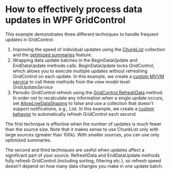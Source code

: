 # How to effectively process data updates in WPF GridControl

This example demonstrates three different techniques to handle frequent updates in GridControl:
1. Improving the speed of individual updates using the [ChunkList](https://docs.devexpress.com/WPF/DevExpress.Xpf.ChunkList.ChunkList-1) collection and the [optimized summaries](https://docs.devexpress.com/WPF/DevExpress.Xpf.Grid.GridControl.OptimizeSummaryCalculation) feature.
2. Wrapping data update batches in the BeginDataUpdate and EndDataUpdate methods calls. BeginDataUpdate locks GridControl, which allows you to execute multiple updates without refreshing GridControl on each update. In this example, we create a [custom MVVM service](https://docs.devexpress.com/WPF/16920/mvvm-framework/services/how-to-create-a-custom-service) to call these methods from the view model level: *GridUpdateService*
3. Periodic GridControl refresh using the [GridControl.RefreshData](https://docs.devexpress.com/WPF/DevExpress.Xpf.Grid.DataControlBase.RefreshData) method. In order not to recalculate any information when a single update occurs, set [AllowLiveDataShaping](https://docs.devexpress.com/WPF/DevExpress.Xpf.Grid.DataControlBase.AllowLiveDataShaping) to false and use a collection that doesn't support notifications, e.g., List<t>. In this example, we create a [custom behavior](https://docs.devexpress.com/WPF/17458/mvvm-framework/behaviors/how-to-create-a-custom-behavior) to automatically refresh GridControl each second.
  
  The first technique is effective when the number of updates is much fewer than the source size. Note that it makes sense to use ChunkList only with large sources (greater than 100k). With smaller sources, you can use only optimized summaries.
  
  The second and third techniques are useful when updates affect a significant part of your source. RefreshData and EndDataUpdate methods fully refresh GridControl (including sorting, filtering etc.), so refresh speed doesn't depend on how many data changes you make in one update batch. 
